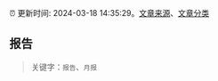 :alarm_clock: 更新时间: 2024-03-18 14:35:29。[文章来源](/README.md)、[文章分类](/TAGS.md)

## 报告


> 关键字：`报告`、`月报`



